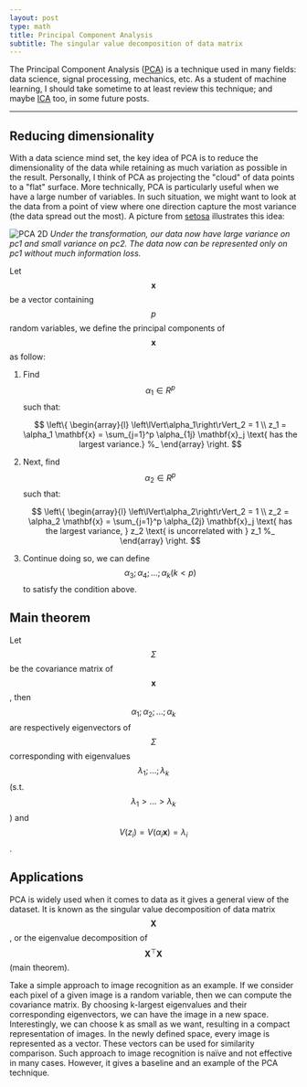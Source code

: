 ```yaml
---
layout: post
type: math
title: Principal Component Analysis
subtitle: The singular value decomposition of data matrix
---
```


The Principal Component Analysis ([PCA](https://en.wikipedia.org/wiki/Principal_component_analysis)) is a technique used in many fields: data science, signal processing, mechanics, etc. As a student of machine learning, I should take sometime to at least review this technique; and maybe [ICA](https://en.wikipedia.org/wiki/Independent_component_analysis) too, in some future posts. 

---

## Reducing dimensionality

With a data science mind set, the key idea of PCA is to reduce the dimensionality of the data while retaining as much variation as possible in the result. Personally, I think of PCA as projecting the "cloud" of data points to a "flat" surface. More technically, PCA is particularly useful when we have a large number of variables. In such situation, we might want to look at the data from a point of view where one direction capture the most variance (the data spread out the most). A picture from [setosa](http://setosa.io/ev/principal-component-analysis/) illustrates this idea:   

![PCA 2D]({{site.baseurl}}/img/pca_2d.png)
_Under the transformation, our data now have large variance on pc1 and small variance on pc2. The data now can be represented only on pc1 without much information loss._

Let $$\mathbf{x}$$ be a vector containing $$p$$ random variables, we define the principal components of $$\mathbf{x}$$ as follow:

1. Find $$\alpha_1 \in R^p$$ such that:

    $$
    \left\{ 
    \begin{array}{l}
    \left\lVert\alpha_1\right\rVert_2 = 1 \\ 
    z_1 = \alpha_1 \mathbf{x} = \sum_{j=1}^p \alpha_{1j} \mathbf{x}_j \text{ has the largest variance.} %_
    \end{array}
    \right. 
    $$ 

2. Next, find $$\alpha_2 \in R^p$$ such that:

    $$
    \left\{ 
    \begin{array}{l}
    \left\lVert\alpha_2\right\rVert_2 = 1 \\ 
    z_2 = \alpha_2 \mathbf{x} = \sum_{j=1}^p \alpha_{2j} \mathbf{x}_j \text{ has the largest variance, } z_2 \text{ is uncorrelated with } z_1 %_
    \end{array}
    \right. 
    $$ 

3. Continue doing so, we can define $$\alpha_3; \alpha_4;... ;\alpha_k (k < p)$$ to satisfy the condition above.

## Main theorem

Let $$\Sigma$$ be the covariance matrix of $$\mathbf{x}$$, then $$\alpha_1; \alpha_2;... ;\alpha_k$$ are respectively eigenvectors of $$\Sigma$$ corresponding with eigenvalues $$\lambda_1; ...; \lambda_k$$ (s.t. $$\lambda_1 > ... > \lambda_k$$) and $$V(z_i) = V(\alpha_i \mathbf{x}) = \lambda_i$$.

## Applications

PCA is widely used when it comes to data as it gives a general view of the dataset. It is known as the singular value decomposition of data matrix $$\mathbf{X}$$, or the eigenvalue decomposition of $$\mathbf{X}^\top\mathbf{X}$$ (main theorem).

Take a simple approach to image recognition as an example. If we consider each pixel of a given image is a random variable, then we can compute the covariance matrix. By choosing k-largest eigenvalues and their corresponding eigenvectors, we can have the image in a new space. Interestingly, we can choose k as small as we want, resulting in a compact representation of images. In the newly defined space, every image is represented as a vector. These vectors can be used for similarity comparison. Such approach to image recognition is naïve and not effective in many cases. However, it gives a baseline and an example of the PCA technique. 
